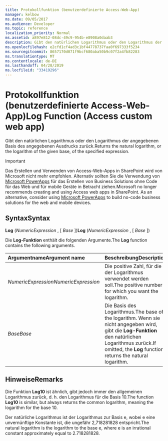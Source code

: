 ```yaml
---
title: Protokollfunktion (benutzerdefinierte Access-Web-App)
manager: kelbow
ms.date: 09/05/2017
ms.audience: Developer
ms.topic: reference
localization_priority: Normal
ms.assetid: a897e812-08dc-49c9-954b-e8908a0daab3
description: Gibt den natürlichen Logarithmus oder den Logarithmus der angegebenen Basis des angegebenen Ausdrucks zurück.
ms.openlocfilehash: e2cfd1cf4ad3c1bf44778737faa0f697333f5234
ms.sourcegitcommit: 8657170d071f9bcf680aba50b9c07f2a4fb82283
ms.translationtype: MT
ms.contentlocale: de-DE
ms.lasthandoff: 04/28/2019
ms.locfileid: "33419296"
---
```

# <a name="log-function-access-custom-web-app"></a><span data-ttu-id="cdbc5-103">Protokollfunktion (benutzerdefinierte Access-Web-App)</span><span class="sxs-lookup"><span data-stu-id="cdbc5-103">Log Function (Access custom web app)</span></span>

<span data-ttu-id="cdbc5-104">Gibt den natürlichen Logarithmus oder den Logarithmus der angegebenen Basis des angegebenen Ausdrucks zurück.</span><span class="sxs-lookup"><span data-stu-id="cdbc5-104">Returns the natural logarithm, or the logarithm of the given base, of the specified expression.</span></span>
  
> [!IMPORTANT]
> <span data-ttu-id="cdbc5-p101">Das Erstellen und Verwenden von Access-Web-Apps in SharePoint wird von Microsoft nicht mehr empfohlen. Alternativ sollten Sie die Verwendung von [Microsoft PowerApps](https://powerapps.microsoft.com/en-us/) für das Erstellen von Business Solutions ohne Code für das Web und für mobile Geräte in Betracht ziehen.</span><span class="sxs-lookup"><span data-stu-id="cdbc5-p101">Microsoft no longer recommends creating and using Access web apps in SharePoint. As an alternative, consider using [Microsoft PowerApps](https://powerapps.microsoft.com/en-us/) to build no-code business solutions for the web and mobile devices.</span></span> 
  
## <a name="syntax"></a><span data-ttu-id="cdbc5-107">Syntax</span><span class="sxs-lookup"><span data-stu-id="cdbc5-107">Syntax</span></span>

 <span data-ttu-id="cdbc5-108">**Log** (*NumericExpression*  , [  *Base*  ])</span><span class="sxs-lookup"><span data-stu-id="cdbc5-108">**Log** (*NumericExpression*  , [  *Base*  ])</span></span> 
  
<span data-ttu-id="cdbc5-109">Die **Log-Funktion** enthält die folgenden Argumente.</span><span class="sxs-lookup"><span data-stu-id="cdbc5-109">The **Log** function contains the following arguments.</span></span> 
  
|<span data-ttu-id="cdbc5-110">**Argumentname**</span><span class="sxs-lookup"><span data-stu-id="cdbc5-110">**Argument name**</span></span>|<span data-ttu-id="cdbc5-111">**Beschreibung**</span><span class="sxs-lookup"><span data-stu-id="cdbc5-111">**Description**</span></span>|
|:-----|:-----|
| <span data-ttu-id="cdbc5-112">*NumericExpression*</span><span class="sxs-lookup"><span data-stu-id="cdbc5-112">*NumericExpression*</span></span>  <br/> |<span data-ttu-id="cdbc5-113">Die positive Zahl, für die der Logarithmus verwendet werden soll.</span><span class="sxs-lookup"><span data-stu-id="cdbc5-113">The positive number for which you want the logarithm.</span></span>  <br/> |
| <span data-ttu-id="cdbc5-114">*Base*</span><span class="sxs-lookup"><span data-stu-id="cdbc5-114">*Base*</span></span>  <br/> |<span data-ttu-id="cdbc5-115">Die Basis des Logarithmus.</span><span class="sxs-lookup"><span data-stu-id="cdbc5-115">The base of the logarithm.</span></span> <span data-ttu-id="cdbc5-116">Wenn sie nicht angegeben wird, gibt die **Log-Funktion** den natürlichen Logarithmus zurück.</span><span class="sxs-lookup"><span data-stu-id="cdbc5-116">If omitted, the **Log** function returns the natural logarithm.</span></span>  <br/> |
   
## <a name="remarks"></a><span data-ttu-id="cdbc5-117">Hinweise</span><span class="sxs-lookup"><span data-stu-id="cdbc5-117">Remarks</span></span>

<span data-ttu-id="cdbc5-118">Die Funktion **Log10** ist ähnlich, gibt jedoch immer den allgemeinen Logarithmus zurück, d. h. den Logarithmus für die Basis 10.</span><span class="sxs-lookup"><span data-stu-id="cdbc5-118">The function **Log10** is similar, but always returns the common logarithm, meaning the logarithm for the base 10.</span></span> 
  
<span data-ttu-id="cdbc5-119">Der natürliche Logarithmus ist der Logarithmus zur Basis e, wobei e eine unvernünftige Konstante ist, die ungefähr 2,718281828 entspricht.</span><span class="sxs-lookup"><span data-stu-id="cdbc5-119">The natural logarithm is the logarithm to the base e, where e is an irrational constant approximately equal to 2.718281828.</span></span>
  


